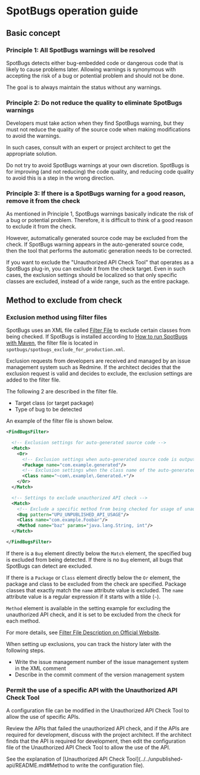 # SpotBugs operation guide

## Basic concept

### Principle 1: All SpotBugs warnings will be resolved

SpotBugs detects either bug-embedded code or dangerous code that is likely to cause problems later.
Allowing warnings is synonymous with accepting the risk of a bug or potential problem and should not be done.

The goal is to always maintain the status without any warnings.

### Principle 2: Do not reduce the quality to eliminate SpotBugs warnings

Developers must take action when they find SpotBugs warning, but they must not reduce the quality of the source code when making modifications to avoid the warnings.

In such cases, consult with an expert or project architect to get the appropriate solution.

Do not try to avoid SpotBugs warnings at your own discretion. SpotBugs is for improving (and not reducing) the code quality, and reducing code quality to avoid this is a step in the wrong direction.

### Principle 3: If there is a SpotBugs warning for a good reason, remove it from the check

As mentioned in Principle 1, SpotBugs warnings basically indicate the risk of a bug or potential problem.
Therefore, it is difficult to think of a good reason to exclude it from the check.

However, automatically generated source code may be excluded from the check.
If SpotBugs warning appears in the auto-generated source code, then the tool that performs the automatic generation needs to be corrected.

If you want to exclude the "Unauthorized API Check Tool" that operates as a SpotBugs plug-in, you can exclude it from the check target.
Even in such cases, the exclusion settings should be localized so that only specific classes are excluded, instead of a wide range, such as the entire package.

## Method to exclude from check

### Exclusion method using filter files

SpotBugs uses an XML file called [Filter File](http://spotbugs.readthedocs.io/ja/latest/filter.html) to exclude certain classes from being checked. 
If SpotBugs is installed according to [How to run SpotBugs with Maven](./Maven-settings.md), the filter file is located in `spotbugs/spotbugs_exclude_for_production.xml`.

Exclusion requests from developers are received and managed by an issue management system such as Redmine.
If the architect decides that the exclusion request is valid and decides to exclude, the exclusion settings are added to the filter file.

The following 2 are described in the filter file.

- Target class (or target package)
- Type of bug to be detected

An example of the filter file is shown below.

```xml
<FindBugsFilter>

  <!-- Exclusion settings for auto-generated source code -->
  <Match>
    <Or>
      <!-- Exclusion settings when auto-generated source code is output to a specific package -->
      <Package name="com.example.generated"/>
      <!-- Exclusion settings when the class name of the auto-generated source code has regularity -->
      <Class name="~com\.example\.Generated.+"/>
    </Or>
  </Match>

  <!-- Settings to exclude unauthorized API check -->
  <Match>
    <!-- Exclude a specific method from being checked for usage of unauthorized API -->
    <Bug pattern="UPU_UNPUBLISHED_API_USAGE"/>
    <Class name="com.example.Foobar"/>
    <Method name="baz" params="java.lang.String, int"/>
  </Match>

</FindBugsFilter>
```

If there is a `Bug` element directly below the `Match` element, the specified bug is excluded from being detected.
If there is no `Bug` element, all bugs that SpotBugs can detect are excluded.

If there is a `Package` or `Class` element directly below the `Or` element, the package and class to be excluded from the check are specified.
Package classes that exactly match the `name` attribute value is excluded.
The `name` attribute value is a regular expression if it starts with a tilde (`~`).

`Method` element is available in the setting example for excluding the unauthorized API check, and it is set to be excluded from the check for each method.

For more details, see [Filter File Description on Official Website](http://spotbugs.readthedocs.io/ja/latest/filter.html).

When setting up exclusions, you can track the history later with the following steps.

- Write the issue management number of the issue management system in the XML comment
- Describe in the commit comment of the version management system

### Permit the use of a specific API with the Unauthorized API Check Tool

A configuration file can be modified in the Unauthorized API Check Tool to allow the use of specific APIs.

Review the APIs that failed the unauthorized API check, and if the APIs are required for development, discuss with the project architect.
If the architect finds that the API is required for development, then edit the configuration file of the Unauthorized API Check Tool to allow the use of the API.

See the explanation of [Unauthorized API Check Tool](../../unpublished-api/README.md#Method to write the configuration file).

